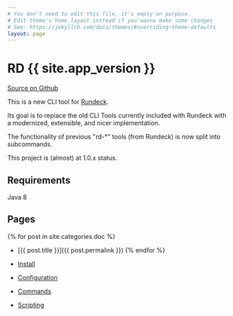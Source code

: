 ```yaml
---
# You don't need to edit this file, it's empty on purpose.
# Edit theme's home layout instead if you wanna make some changes
# See: https://jekyllrb.com/docs/themes/#overriding-theme-defaults
layout: page
---
```


# RD {{ site.app_version }}

[Source on Github]({{site.github_url}})

This is a new CLI tool for [Rundeck](https://github.com/rundeck/rundeck).

Its goal is to replace the old CLI Tools currently included with Rundeck
with a modernized, extensible, and nicer implementation.

The functionality of previous "rd-*" tools (from Rundeck) is now split into subcommands.

This project is (almost) at 1.0.x status.

## Requirements

Java 8

## Pages

{% for post in site.categories.doc %}
* [{{ post.title }}]({{ post.permalink }})
{% endfor %}

* [Install]({{site.url}}/install)
* [Configuration]({{site.url}}/configuration)
* [Commands]({{site.url}}/commands)
* [Scripting]({{site.url}}/scripting)
